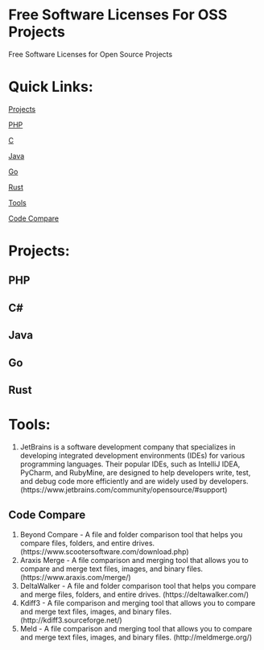 # Free Software Licenses For OSS Projects
Free Software Licenses for Open Source Projects
# Quick Links:
[Projects](#Projects)

[PHP](#PHP)

[C](#C)

[Java](#Java)

[Go](#Go)

[Rust](#Rust)

[Tools](#Tools)

[Code Compare](#Code-Compare)
# Projects:
## PHP
## C#
## Java
## Go
## Rust
# Tools:
  <ol>
    <li>
      JetBrains is a software development company that specializes in developing integrated development environments (IDEs) for various programming languages. Their   popular IDEs, such as IntelliJ IDEA, PyCharm, and RubyMine, are designed to help developers write, test, and debug code more efficiently and are widely used by developers. (https://www.jetbrains.com/community/opensource/#support)
    </li>
  </ol>
  
## Code Compare
<ol>
  <li>Beyond Compare - A file and folder comparison tool that helps you compare files, folders, and entire drives. (https://www.scootersoftware.com/download.php)</li>
  <li>Araxis Merge - A file comparison and merging tool that allows you to compare and merge text files, images, and binary files. (https://www.araxis.com/merge/)</li>
  <li>DeltaWalker - A file and folder comparison tool that helps you compare and merge files, folders, and entire drives. (https://deltawalker.com/)</li>
  <li>Kdiff3 - A file comparison and merging tool that allows you to compare and merge text files, images, and binary files. (http://kdiff3.sourceforge.net/)</li>
  <li>Meld - A file comparison and merging tool that allows you to compare and merge text files, images, and binary files. (http://meldmerge.org/)</li>
</ol>
